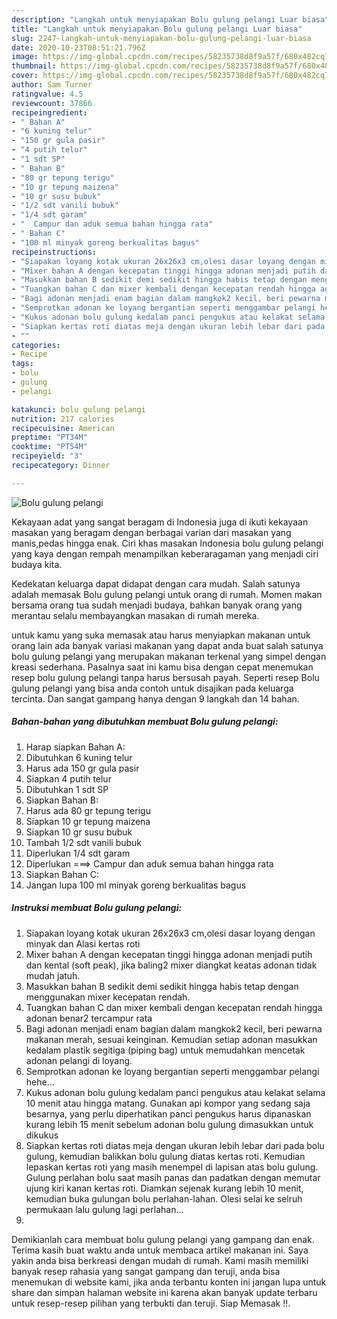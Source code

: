 ```yaml
---
description: "Langkah untuk menyiapakan Bolu gulung pelangi Luar biasa"
title: "Langkah untuk menyiapakan Bolu gulung pelangi Luar biasa"
slug: 2247-langkah-untuk-menyiapakan-bolu-gulung-pelangi-luar-biasa
date: 2020-10-23T08:51:21.796Z
image: https://img-global.cpcdn.com/recipes/58235738d8f9a57f/680x482cq70/bolu-gulung-pelangi-foto-resep-utama.jpg
thumbnail: https://img-global.cpcdn.com/recipes/58235738d8f9a57f/680x482cq70/bolu-gulung-pelangi-foto-resep-utama.jpg
cover: https://img-global.cpcdn.com/recipes/58235738d8f9a57f/680x482cq70/bolu-gulung-pelangi-foto-resep-utama.jpg
author: Sam Turner
ratingvalue: 4.5
reviewcount: 37866
recipeingredient:
- " Bahan A"
- "6 kuning telur"
- "150 gr gula pasir"
- "4 putih telur"
- "1 sdt SP"
- " Bahan B"
- "80 gr tepung terigu"
- "10 gr tepung maizena"
- "10 gr susu bubuk"
- "1/2 sdt vanili bubuk"
- "1/4 sdt garam"
- "  Campur dan aduk semua bahan hingga rata"
- " Bahan C"
- "100 ml minyak goreng berkualitas bagus"
recipeinstructions:
- "Siapakan loyang kotak ukuran 26x26x3 cm,olesi dasar loyang dengan minyak dan Alasi kertas roti"
- "Mixer bahan A dengan kecepatan tinggi hingga adonan menjadi putih dan kental (soft peak), jika baling2 mixer diangkat keatas adonan tidak mudah jatuh."
- "Masukkan bahan B sedikit demi sedikit hingga habis tetap dengan menggunakan mixer kecepatan rendah."
- "Tuangkan bahan C dan mixer kembali dengan kecepatan rendah hingga adonan benar2 tercampur rata"
- "Bagi adonan menjadi enam bagian dalam mangkok2 kecil, beri pewarna makanan merah, sesuai keinginan. Kemudian setiap adonan masukkan kedalam plastik segitiga (piping bag) untuk memudahkan mencetak adonan pelangi di loyang."
- "Semprotkan adonan ke loyang bergantian seperti menggambar pelangi hehe..."
- "Kukus adonan bolu gulung kedalam panci pengukus atau kelakat selama 10 menit atau hingga matang. Gunakan api kompor yang sedang saja besarnya, yang perlu diperhatikan panci pengukus harus dipanaskan kurang lebih 15 menit sebelum adonan bolu gulung dimasukkan untuk dikukus"
- "Siapkan kertas roti diatas meja dengan ukuran lebih lebar dari pada bolu gulung, kemudian balikkan bolu gulung diatas kertas roti. Kemudian lepaskan kertas roti yang masih menempel di lapisan atas bolu gulung. Gulung perlahan bolu saat masih panas dan padatkan dengan memutar ujung kiri kanan kertas roti. Diamkan sejenak kurang lebih 10 menit, kemudian buka gulungan bolu perlahan-lahan. Olesi selai ke selruh permukaan lalu gulung lagi perlahan..."
- ""
categories:
- Recipe
tags:
- bolu
- gulung
- pelangi

katakunci: bolu gulung pelangi 
nutrition: 217 calories
recipecuisine: American
preptime: "PT34M"
cooktime: "PT54M"
recipeyield: "3"
recipecategory: Dinner

---
```



![Bolu gulung pelangi](https://img-global.cpcdn.com/recipes/58235738d8f9a57f/680x482cq70/bolu-gulung-pelangi-foto-resep-utama.jpg)

Kekayaan adat yang sangat beragam di Indonesia juga di ikuti kekayaan masakan yang beragam dengan berbagai varian dari masakan yang manis,pedas hingga enak. Ciri khas masakan Indonesia bolu gulung pelangi yang kaya dengan rempah menampilkan keberaragaman yang menjadi ciri budaya kita.




Kedekatan keluarga dapat didapat dengan cara mudah. Salah satunya adalah memasak Bolu gulung pelangi untuk orang di rumah. Momen makan bersama orang tua sudah menjadi budaya, bahkan banyak orang yang merantau selalu membayangkan masakan di rumah mereka.

untuk kamu yang suka memasak atau harus menyiapkan makanan untuk orang lain ada banyak variasi makanan yang dapat anda buat salah satunya bolu gulung pelangi yang merupakan makanan terkenal yang simpel dengan kreasi sederhana. Pasalnya saat ini kamu bisa dengan cepat menemukan resep bolu gulung pelangi tanpa harus bersusah payah.
Seperti resep Bolu gulung pelangi yang bisa anda contoh untuk disajikan pada keluarga tercinta. Dan sangat gampang hanya dengan 9 langkah dan 14 bahan.


<!--inarticleads1-->

##### Bahan-bahan yang dibutuhkan membuat Bolu gulung pelangi:

1. Harap siapkan  Bahan A:
1. Dibutuhkan 6 kuning telur
1. Harus ada 150 gr gula pasir
1. Siapkan 4 putih telur
1. Dibutuhkan 1 sdt SP
1. Siapkan  Bahan B:
1. Harus ada 80 gr tepung terigu
1. Siapkan 10 gr tepung maizena
1. Siapkan 10 gr susu bubuk
1. Tambah 1/2 sdt vanili bubuk
1. Diperlukan 1/4 sdt garam
1. Diperlukan  ===&gt; Campur dan aduk semua bahan hingga rata
1. Siapkan  Bahan C:
1. Jangan lupa 100 ml minyak goreng berkualitas bagus




<!--inarticleads2-->

##### Instruksi membuat  Bolu gulung pelangi:

1. Siapakan loyang kotak ukuran 26x26x3 cm,olesi dasar loyang dengan minyak dan Alasi kertas roti
1. Mixer bahan A dengan kecepatan tinggi hingga adonan menjadi putih dan kental (soft peak), jika baling2 mixer diangkat keatas adonan tidak mudah jatuh.
1. Masukkan bahan B sedikit demi sedikit hingga habis tetap dengan menggunakan mixer kecepatan rendah.
1. Tuangkan bahan C dan mixer kembali dengan kecepatan rendah hingga adonan benar2 tercampur rata
1. Bagi adonan menjadi enam bagian dalam mangkok2 kecil, beri pewarna makanan merah, sesuai keinginan. Kemudian setiap adonan masukkan kedalam plastik segitiga (piping bag) untuk memudahkan mencetak adonan pelangi di loyang.
1. Semprotkan adonan ke loyang bergantian seperti menggambar pelangi hehe...
1. Kukus adonan bolu gulung kedalam panci pengukus atau kelakat selama 10 menit atau hingga matang. Gunakan api kompor yang sedang saja besarnya, yang perlu diperhatikan panci pengukus harus dipanaskan kurang lebih 15 menit sebelum adonan bolu gulung dimasukkan untuk dikukus
1. Siapkan kertas roti diatas meja dengan ukuran lebih lebar dari pada bolu gulung, kemudian balikkan bolu gulung diatas kertas roti. Kemudian lepaskan kertas roti yang masih menempel di lapisan atas bolu gulung. Gulung perlahan bolu saat masih panas dan padatkan dengan memutar ujung kiri kanan kertas roti. Diamkan sejenak kurang lebih 10 menit, kemudian buka gulungan bolu perlahan-lahan. Olesi selai ke selruh permukaan lalu gulung lagi perlahan...
1. 




Demikianlah cara membuat bolu gulung pelangi yang gampang dan enak. Terima kasih buat waktu anda untuk membaca artikel makanan ini. Saya yakin anda bisa berkreasi dengan mudah di rumah. Kami masih memiliki banyak resep rahasia yang sangat gampang dan teruji, anda bisa menemukan di website kami, jika anda terbantu konten ini jangan lupa untuk share dan simpan halaman website ini karena akan banyak update terbaru untuk resep-resep pilihan yang terbukti dan teruji. Siap Memasak !!. 
